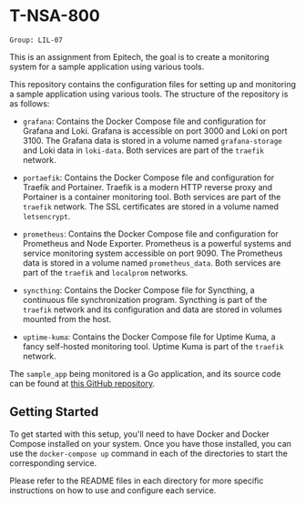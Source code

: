 # T-NSA-800
`Group: LIL-07`

This is an assignment from Epitech, the goal is to create a monitoring system for a sample application using various tools.

This repository contains the configuration files for setting up and monitoring a sample application using various tools. The structure of the repository is as follows:

- `grafana`: Contains the Docker Compose file and configuration for Grafana and Loki. Grafana is accessible on port 3000 and Loki on port 3100. The Grafana data is stored in a volume named `grafana-storage` and Loki data in `loki-data`. Both services are part of the `traefik` network.

- `portaefik`: Contains the Docker Compose file and configuration for Traefik and Portainer. Traefik is a modern HTTP reverse proxy and Portainer is a container monitoring tool. Both services are part of the `traefik` network. The SSL certificates are stored in a volume named `letsencrypt`.

- `prometheus`: Contains the Docker Compose file and configuration for Prometheus and Node Exporter. Prometheus is a powerful systems and service monitoring system accessible on port 9090. The Prometheus data is stored in a volume named `prometheus_data`. Both services are part of the `traefik` and `localprom` networks.

- `syncthing`: Contains the Docker Compose file for Syncthing, a continuous file synchronization program. Syncthing is part of the `traefik` network and its configuration and data are stored in volumes mounted from the host.

- `uptime-kuma`: Contains the Docker Compose file for Uptime Kuma, a fancy self-hosted monitoring tool. Uptime Kuma is part of the `traefik` network.

The `sample_app` being monitored is a Go application, and its source code can be found at [this GitHub repository](https://github.com/HumanBojack/sample-go-app).

## Getting Started

To get started with this setup, you'll need to have Docker and Docker Compose installed on your system. Once you have those installed, you can use the `docker-compose up` command in each of the directories to start the corresponding service.

Please refer to the README files in each directory for more specific instructions on how to use and configure each service.